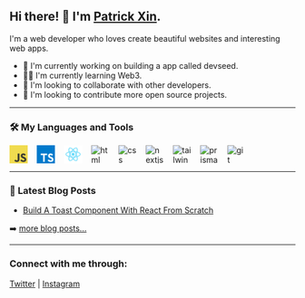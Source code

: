 ## Hi there! 👋 I'm [Patrick Xin](https://alpesdream.vercel.app).

I'm a web developer who loves create beautiful websites and interesting web apps.

- 🌱  I'm currently working on building a app called devseed.
- 🧑‍💻  I'm currently learning Web3.
- 🤝  I'm looking to collaborate with other developers.
- 📌  I'm looking to contribute more open source projects.

---

### 🛠 My Languages and Tools

<div style="display:flex; gap:16px; align-items:center">
<img src='https://raw.githubusercontent.com/github/explore/80688e429a7d4ef2fca1e82350fe8e3517d3494d/topics/javascript/javascript.png' alt='javascript' width='32' height='32'/>
<img src='https://raw.githubusercontent.com/github/explore/80688e429a7d4ef2fca1e82350fe8e3517d3494d/topics/typescript/typescript.png' alt='typescript' width='32' height='32'/>
<img src='https://raw.githubusercontent.com/github/explore/80688e429a7d4ef2fca1e82350fe8e3517d3494d/topics/react/react.png' alt='react' width='32' height='32'/>
<img src='https://camo.githubusercontent.com/da7acacadecf91d6dc02efcd2be086bb6d78ddff19a1b7a0ab2755a6fda8b1e9/68747470733a2f2f63646e2e6a7364656c6976722e6e65742f67682f64657669636f6e732f64657669636f6e2f69636f6e732f68746d6c352f68746d6c352d6f726967696e616c2e737667' alt='html' width='32' height='32'/>
<img src='https://camo.githubusercontent.com/2e496d4bfc6f753ddca87b521ce95c88219f77800212ffa6d4401ad368c82170/68747470733a2f2f63646e2e6a7364656c6976722e6e65742f67682f64657669636f6e732f64657669636f6e2f69636f6e732f637373332f637373332d6f726967696e616c2e737667' alt='css' width='32' height='32'/>
<img src='https://camo.githubusercontent.com/92ec9eb7eeab7db4f5919e3205918918c42e6772562afb4112a2909c1aaaa875/68747470733a2f2f6173736574732e76657263656c2e636f6d2f696d6167652f75706c6f61642f76313630373535343338352f7265706f7369746f726965732f6e6578742d6a732f6e6578742d6c6f676f2e706e67' alt='nextjs' width='32' height='32'/>
<img src='https://tailwindcss.com/_next/static/media/tailwindcss-mark.79614a5f61617ba49a0891494521226b.svg' alt='tailwindcss' width='32' height='32'/>
<img height="32" width="32" src="https://cdn.jsdelivr.net/npm/simple-icons@v6/icons/prisma.svg" alt='prisma'/>
<img height="32" width="32" src="https://camo.githubusercontent.com/dc9e7e657b4cd5ba7d819d1a9ce61434bd0ddbb94287d7476b186bd783b62279/68747470733a2f2f63646e2e6a7364656c6976722e6e65742f67682f64657669636f6e732f64657669636f6e2f69636f6e732f6769742f6769742d6f726967696e616c2e737667" alt='git'/>
</div>

---

### 📕 Latest Blog Posts

<!-- BLOG-POST-LIST:START -->
- [Build A Toast Component With React From Scratch](https://alpesdream.vercel.app/posts/build-a-toast-component-with-react-from-scrach)

<!-- BLOG-POST-LIST:END -->

➡️ [more blog posts...](https://alpesdream.vercel.app/posts)

---

### Connect with me through:

[Twitter][twitter] | [Instagram][instagram]



[webiste]: https://alpesdream.vercel.app/
[twitter]: https://twitter.com/alpesdream
[instagram]: https://www.instagram.com/alpesdream/